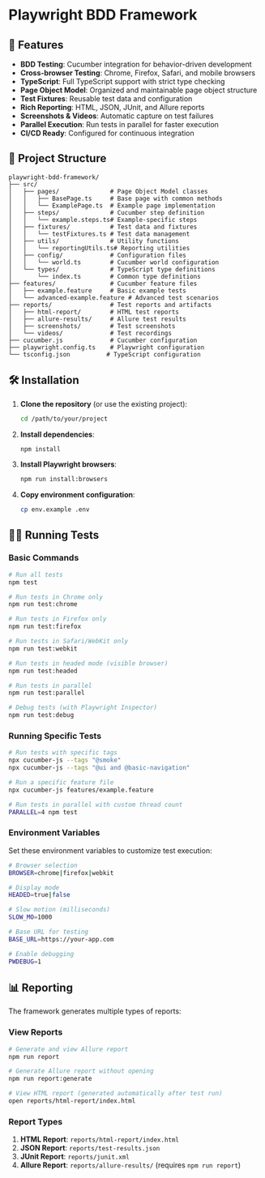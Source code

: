 # Playwright BDD Framework

## 🚀 Features

- **BDD Testing**: Cucumber integration for behavior-driven development
- **Cross-browser Testing**: Chrome, Firefox, Safari, and mobile browsers
- **TypeScript**: Full TypeScript support with strict type checking
- **Page Object Model**: Organized and maintainable page object structure
- **Test Fixtures**: Reusable test data and configuration
- **Rich Reporting**: HTML, JSON, JUnit, and Allure reports
- **Screenshots & Videos**: Automatic capture on test failures
- **Parallel Execution**: Run tests in parallel for faster execution
- **CI/CD Ready**: Configured for continuous integration

## 📁 Project Structure

```
playwright-bdd-framework/
├── src/
│   ├── pages/              # Page Object Model classes
│   │   ├── BasePage.ts     # Base page with common methods
│   │   └── ExamplePage.ts  # Example page implementation
│   ├── steps/              # Cucumber step definition
│   │   └── example.steps.ts# Example-specific steps
│   ├── fixtures/           # Test data and fixtures
│   │   └── testFixtures.ts # Test data management
│   ├── utils/              # Utility functions
│   │   └── reportingUtils.ts# Reporting utilities
│   ├── config/             # Configuration files
│   │   └── world.ts        # Cucumber world configuration
│   └── types/              # TypeScript type definitions
│       └── index.ts        # Common type definitions
├── features/               # Cucumber feature files
│   ├── example.feature     # Basic example tests
│   └── advanced-example.feature # Advanced test scenarios
├── reports/                # Test reports and artifacts
│   ├── html-report/        # HTML test reports
│   ├── allure-results/     # Allure test results
│   ├── screenshots/        # Test screenshots
│   └── videos/             # Test recordings
├── cucumber.js             # Cucumber configuration
├── playwright.config.ts    # Playwright configuration
└── tsconfig.json          # TypeScript configuration
```

## 🛠️ Installation

1. **Clone the repository** (or use the existing project):
   ```bash
   cd /path/to/your/project
   ```

2. **Install dependencies**:
   ```bash
   npm install
   ```

3. **Install Playwright browsers**:
   ```bash
   npm run install:browsers
   ```

4. **Copy environment configuration**:
   ```bash
   cp env.example .env
   ```

## 🏃‍♂️ Running Tests

### Basic Commands

```bash
# Run all tests
npm test

# Run tests in Chrome only
npm run test:chrome

# Run tests in Firefox only
npm run test:firefox

# Run tests in Safari/WebKit only
npm run test:webkit

# Run tests in headed mode (visible browser)
npm run test:headed

# Run tests in parallel
npm run test:parallel

# Debug tests (with Playwright Inspector)
npm run test:debug
```

### Running Specific Tests

```bash
# Run tests with specific tags
npx cucumber-js --tags "@smoke"
npx cucumber-js --tags "@ui and @basic-navigation"

# Run a specific feature file
npx cucumber-js features/example.feature

# Run tests in parallel with custom thread count
PARALLEL=4 npm test
```

### Environment Variables

Set these environment variables to customize test execution:

```bash
# Browser selection
BROWSER=chrome|firefox|webkit

# Display mode
HEADED=true|false

# Slow motion (milliseconds)
SLOW_MO=1000

# Base URL for testing
BASE_URL=https://your-app.com

# Enable debugging
PWDEBUG=1
```

## 📊 Reporting

The framework generates multiple types of reports:

### View Reports

```bash
# Generate and view Allure report
npm run report

# Generate Allure report without opening
npm run report:generate

# View HTML report (generated automatically after test run)
open reports/html-report/index.html
```

### Report Types

1. **HTML Report**: `reports/html-report/index.html`
2. **JSON Report**: `reports/test-results.json`
3. **JUnit Report**: `reports/junit.xml`
4. **Allure Report**: `reports/allure-results/` (requires `npm run report`)
